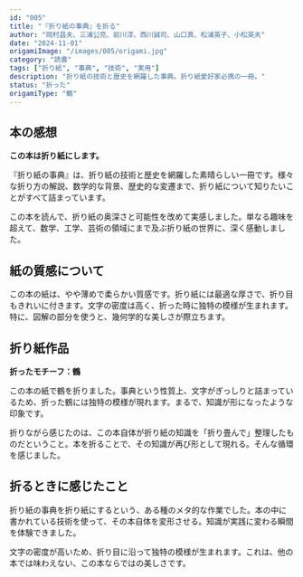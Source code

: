```yaml
---
id: "005"
title: "『折り紙の事典』を折る"
author: "岡村昌夫、三浦公亮、前川淳、西川誠司、山口真、松浦英子、小松英夫"
date: "2024-11-01"
origamiImage: "/images/005/origami.jpg"
category: "読書"
tags: ["折り紙", "事典", "技術", "実用"]
description: "折り紙の技術と歴史を網羅した事典。折り紙愛好家必携の一冊。"
status: "折った"
origamiType: "鶴"
---
```


## 本の感想

**この本は折り紙にします。**

『折り紙の事典』は、折り紙の技術と歴史を網羅した素晴らしい一冊です。様々な折り方の解説、数学的な背景、歴史的な変遷まで、折り紙について知りたいことがすべて詰まっています。

この本を読んで、折り紙の奥深さと可能性を改めて実感しました。単なる趣味を超えて、数学、工学、芸術の領域にまで及ぶ折り紙の世界に、深く感動しました。

## 紙の質感について

この本の紙は、やや薄めで柔らかい質感です。折り紙には最適な厚さで、折り目もきれいに付きます。文字の密度は高く、折った時に独特の模様が生まれます。特に、図解の部分を使うと、幾何学的な美しさが際立ちます。

## 折り紙作品

**折ったモチーフ：鶴**

この本の紙で鶴を折りました。事典という性質上、文字がぎっしりと詰まっているため、折った鶴には独特の模様が現れます。まるで、知識が形になったような印象です。

折りながら感じたのは、この本自体が折り紙の知識を「折り畳んで」整理したものだということ。本を折ることで、その知識が再び形として現れる。そんな循環を感じました。

## 折るときに感じたこと

折り紙の事典を折り紙にするという、ある種のメタ的な作業でした。本の中に書かれている技術を使って、その本自体を変形させる。知識が実践に変わる瞬間を体験できました。

文字の密度が高いため、折り目に沿って独特の模様が生まれます。これは、他の本では味わえない、この本ならではの美しさです。